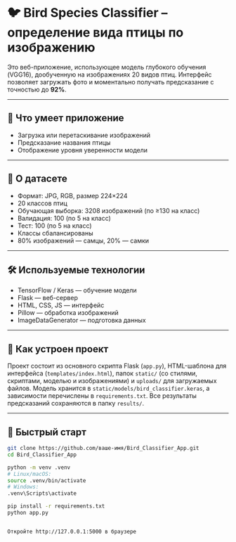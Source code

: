 # 🐦 Bird Species Classifier – определение вида птицы по изображению

Это веб-приложение, использующее модель глубокого обучения (VGG16), дообученную на изображениях 20 видов птиц. Интерфейс позволяет загружать фото и моментально получать предсказание с точностью до **92%**.

---

## 📌 Что умеет приложение

- Загрузка или перетаскивание изображений
- Предсказание названия птицы
- Отображение уровня уверенности модели

---

## 🧠 О датасете

- Формат: JPG, RGB, размер 224×224  
- 20 классов птиц  
- Обучающая выборка: 3208 изображений (по ≥130 на класс)  
- Валидация: 100 (по 5 на класс)  
- Тест: 100 (по 5 на класс)  
- Классы сбалансированы  
- 80% изображений — самцы, 20% — самки  

---

## 🛠️ Используемые технологии

- TensorFlow / Keras — обучение модели  
- Flask — веб-сервер  
- HTML, CSS, JS — интерфейс  
- Pillow — обработка изображений  
- ImageDataGenerator — подготовка данных  

---

## 📁 Как устроен проект

Проект состоит из основного скрипта Flask (`app.py`), HTML-шаблона для интерфейса (`templates/index.html`), папок `static/` (со стилями, скриптами, моделью и изображениями) и `uploads/` для загружаемых файлов. Модель хранится в `static/models/bird_classifier.keras`, а зависимости перечислены в `requirements.txt`. Все результаты предсказаний сохраняются в папку `results/`.

---

## 🚀 Быстрый старт

```bash
git clone https://github.com/ваше-имя/Bird_Classifier_App.git
cd Bird_Classifier_App

python -m venv .venv
# Linux/macOS:
source .venv/bin/activate
# Windows:
.venv\Scripts\activate

pip install -r requirements.txt
python app.py


Откройте http://127.0.0.1:5000 в браузере





